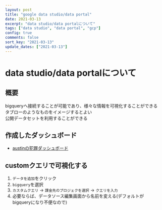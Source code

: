 ```yaml
---
layout: post
title: "google data studio/data portal"
date: 2021-03-13
excerpt: "data studio/data portalについて"
tags: ["data studio", "data portal", "gcp"]
config: true
comments: false
sort_key: "2021-03-13"
update_dates: ["2021-03-13"]
---
```


# data studio/data portalについて

## 概要
bigqueryへ接続することが可能であり、様々な情報を可視化することができる  
タブローのようなものをイメージするとよい  
公開データセットを利用することができる  

## 作成したダッシュボード
 - [austinの犯罪ダッシュボード](https://datastudio.google.com/reporting/eb5e5944-e066-469a-a4c0-1eb5e7492f14)

## customクエリで可視化する
 1. `データを追加`をクリック
 2. `bigquery`を選択
 3. `カスタムクエリ` -> `課金先のプロジェクを選択` -> `クエリを入力`
 4. 必要ならば、データソース編集画面から名前を変える(デフォルトがbigqueryになり不便なので)

